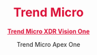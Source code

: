 <h1 align="center"><span style ="color: #DC143C">Trend Micro</span></h1>

<p align="center">
<a href="/docs/VisionOne.md" style="color:#DC143C"><b>Trend Micro XDR Vision One</b></a>
</p>
<p align="center">Trend Micro Apex One</p>
